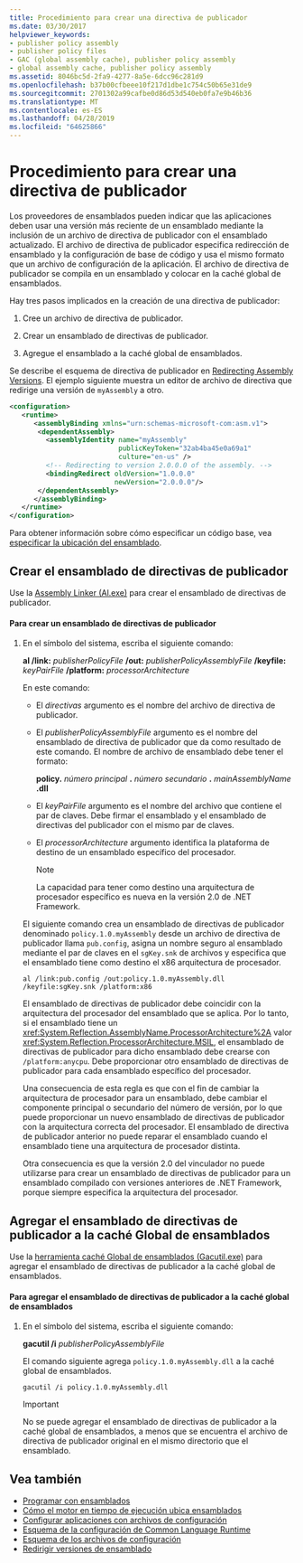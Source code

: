 ```yaml
---
title: Procedimiento para crear una directiva de publicador
ms.date: 03/30/2017
helpviewer_keywords:
- publisher policy assembly
- publisher policy files
- GAC (global assembly cache), publisher policy assembly
- global assembly cache, publisher policy assembly
ms.assetid: 8046bc5d-2fa9-4277-8a5e-6dcc96c281d9
ms.openlocfilehash: b37b00cfbeee10f217d1dbe1c754c50b65e31de9
ms.sourcegitcommit: 2701302a99cafbe0d86d53d540eb0fa7e9b46b36
ms.translationtype: MT
ms.contentlocale: es-ES
ms.lasthandoff: 04/28/2019
ms.locfileid: "64625866"
---
```

# <a name="how-to-create-a-publisher-policy"></a>Procedimiento para crear una directiva de publicador
Los proveedores de ensamblados pueden indicar que las aplicaciones deben usar una versión más reciente de un ensamblado mediante la inclusión de un archivo de directiva de publicador con el ensamblado actualizado. El archivo de directiva de publicador especifica redirección de ensamblado y la configuración de base de código y usa el mismo formato que un archivo de configuración de la aplicación. El archivo de directiva de publicador se compila en un ensamblado y colocar en la caché global de ensamblados.  
  
 Hay tres pasos implicados en la creación de una directiva de publicador:  
  
1. Cree un archivo de directiva de publicador.  
  
2. Crear un ensamblado de directivas de publicador.  
  
3. Agregue el ensamblado a la caché global de ensamblados.  
  
 Se describe el esquema de directiva de publicador en [Redirecting Assembly Versions](../../../docs/framework/configure-apps/redirect-assembly-versions.md). El ejemplo siguiente muestra un editor de archivo de directiva que redirige una versión de `myAssembly` a otro.  
  
```xml  
<configuration>  
   <runtime>  
      <assemblyBinding xmlns="urn:schemas-microsoft-com:asm.v1">  
       <dependentAssembly>  
         <assemblyIdentity name="myAssembly"  
                           publicKeyToken="32ab4ba45e0a69a1"  
                           culture="en-us" />  
         <!-- Redirecting to version 2.0.0.0 of the assembly. -->  
         <bindingRedirect oldVersion="1.0.0.0"  
                          newVersion="2.0.0.0"/>  
       </dependentAssembly>  
      </assemblyBinding>  
   </runtime>  
</configuration>  
```  
  
 Para obtener información sobre cómo especificar un código base, vea [especificar la ubicación del ensamblado](../../../docs/framework/configure-apps/specify-assembly-location.md).  
  
## <a name="creating-the-publisher-policy-assembly"></a>Crear el ensamblado de directivas de publicador  
 Use la [Assembly Linker (Al.exe)](../../../docs/framework/tools/al-exe-assembly-linker.md) para crear el ensamblado de directivas de publicador.  
  
#### <a name="to-create-a-publisher-policy-assembly"></a>Para crear un ensamblado de directivas de publicador  
  
1. En el símbolo del sistema, escriba el siguiente comando:  
  
     **al /link:** *publisherPolicyFile* **/out:** *publisherPolicyAssemblyFile* **/keyfile:** *keyPairFile* **/platform:** *processorArchitecture*  
  
     En este comando:  
  
    - El *directivas* argumento es el nombre del archivo de directiva de publicador.  
  
    - El *publisherPolicyAssemblyFile* argumento es el nombre del ensamblado de directiva de publicador que da como resultado de este comando. El nombre de archivo de ensamblado debe tener el formato:  
  
         **policy.** *número principal* **.** *número secundario* **.** *mainAssemblyName* **.dll**  
  
    - El *keyPairFile* argumento es el nombre del archivo que contiene el par de claves. Debe firmar el ensamblado y el ensamblado de directivas del publicador con el mismo par de claves.  
  
    - El *processorArchitecture* argumento identifica la plataforma de destino de un ensamblado específico del procesador.  
  
        > [!NOTE]
        >  La capacidad para tener como destino una arquitectura de procesador específico es nueva en la versión 2.0 de .NET Framework.  
  
     El siguiente comando crea un ensamblado de directivas de publicador denominado `policy.1.0.myAssembly` desde un archivo de directiva de publicador llama `pub.config`, asigna un nombre seguro al ensamblado mediante el par de claves en el `sgKey.snk` de archivos y especifica que el ensamblado tiene como destino el x86 arquitectura de procesador.  
  
    ```  
    al /link:pub.config /out:policy.1.0.myAssembly.dll /keyfile:sgKey.snk /platform:x86  
    ```  
  
     El ensamblado de directivas de publicador debe coincidir con la arquitectura del procesador del ensamblado que se aplica. Por lo tanto, si el ensamblado tiene un <xref:System.Reflection.AssemblyName.ProcessorArchitecture%2A> valor <xref:System.Reflection.ProcessorArchitecture.MSIL>, el ensamblado de directivas de publicador para dicho ensamblado debe crearse con `/platform:anycpu`. Debe proporcionar otro ensamblado de directivas de publicador para cada ensamblado específico del procesador.  
  
     Una consecuencia de esta regla es que con el fin de cambiar la arquitectura de procesador para un ensamblado, debe cambiar el componente principal o secundario del número de versión, por lo que puede proporcionar un nuevo ensamblado de directivas de publicador con la arquitectura correcta del procesador. El ensamblado de directiva de publicador anterior no puede reparar el ensamblado cuando el ensamblado tiene una arquitectura de procesador distinta.  
  
     Otra consecuencia es que la versión 2.0 del vinculador no puede utilizarse para crear un ensamblado de directivas de publicador para un ensamblado compilado con versiones anteriores de .NET Framework, porque siempre especifica la arquitectura del procesador.  
  
## <a name="adding-the-publisher-policy-assembly-to-the-global-assembly-cache"></a>Agregar el ensamblado de directivas de publicador a la caché Global de ensamblados  
 Use la [herramienta caché Global de ensamblados (Gacutil.exe)](../../../docs/framework/tools/gacutil-exe-gac-tool.md) para agregar el ensamblado de directivas de publicador a la caché global de ensamblados.  
  
#### <a name="to-add-the-publisher-policy-assembly-to-the-global-assembly-cache"></a>Para agregar el ensamblado de directivas de publicador a la caché global de ensamblados  
  
1. En el símbolo del sistema, escriba el siguiente comando:  
  
     **gacutil /i** *publisherPolicyAssemblyFile*  
  
     El comando siguiente agrega `policy.1.0.myAssembly.dll` a la caché global de ensamblados.  
  
    ```  
    gacutil /i policy.1.0.myAssembly.dll  
    ```  
  
    > [!IMPORTANT]
    >  No se puede agregar el ensamblado de directivas de publicador a la caché global de ensamblados, a menos que se encuentra el archivo de directiva de publicador original en el mismo directorio que el ensamblado.  
  
## <a name="see-also"></a>Vea también

- [Programar con ensamblados](../../../docs/framework/app-domains/programming-with-assemblies.md)
- [Cómo el motor en tiempo de ejecución ubica ensamblados](../../../docs/framework/deployment/how-the-runtime-locates-assemblies.md)
- [Configurar aplicaciones con archivos de configuración](../../../docs/framework/configure-apps/index.md)
- [Esquema de la configuración de Common Language Runtime](../../../docs/framework/configure-apps/file-schema/runtime/index.md)
- [Esquema de los archivos de configuración](../../../docs/framework/configure-apps/file-schema/index.md)
- [Redirigir versiones de ensamblado](../../../docs/framework/configure-apps/redirect-assembly-versions.md)
